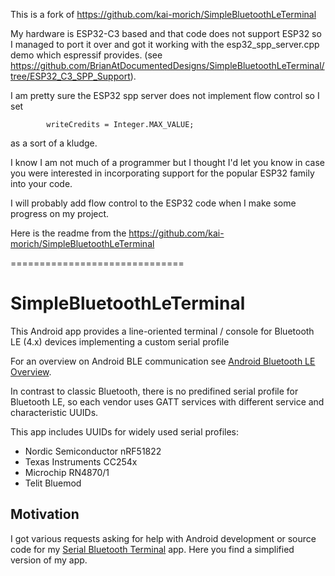 This is a fork of https://github.com/kai-morich/SimpleBluetoothLeTerminal

My hardware is ESP32-C3 based and that code does not support ESP32 so I managed to port it over and got it working with the esp32_spp_server.cpp demo which espressif provides.  (see https://github.com/BrianAtDocumentedDesigns/SimpleBluetoothLeTerminal/tree/ESP32_C3_SPP_Support). 

I am pretty sure the ESP32 spp server does not implement flow control so I set 

            writeCredits = Integer.MAX_VALUE;

as a sort of a kludge.

I know I am not much of a programmer but I thought I'd let you know in case you were interested in incorporating support for the popular ESP32 family into your code.

I will probably add flow control to the ESP32 code when I make some progress on my project.

Here is the readme from the https://github.com/kai-morich/SimpleBluetoothLeTerminal

==============================


# SimpleBluetoothLeTerminal

This Android app provides a line-oriented terminal / console for Bluetooth LE (4.x) devices implementing a custom serial profile

For an overview on Android BLE communication see 
[Android Bluetooth LE Overview](https://developer.android.com/guide/topics/connectivity/bluetooth/ble-overview).

In contrast to classic Bluetooth, there is no predifined serial profile for Bluetooth LE, 
so each vendor uses GATT services with different service and characteristic UUIDs.

This app includes UUIDs for widely used serial profiles:
- Nordic Semiconductor nRF51822  
- Texas Instruments CC254x
- Microchip RN4870/1
- Telit Bluemod

## Motivation

I got various requests asking for help with Android development or source code for my
[Serial Bluetooth Terminal](https://play.google.com/store/apps/details?id=de.kai_morich.serial_bluetooth_terminal) app.
Here you find a simplified version of my app.
